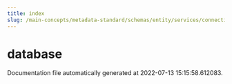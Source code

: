 ```yaml
---
title: index
slug: /main-concepts/metadata-standard/schemas/entity/services/connections/database
---
```


# database

Documentation file automatically generated at 2022-07-13 15:15:58.612083.

